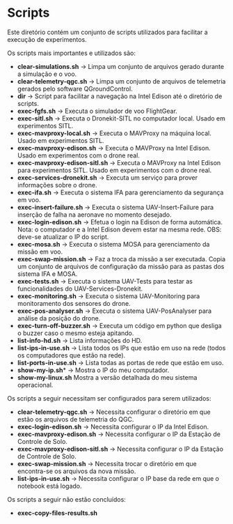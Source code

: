 # Scripts

Este diretório contém um conjunto de scripts utilizados para facilitar a execução de experimentos. 

Os scripts mais importantes e utilizados são:

* **clear-simulations.sh** -> Limpa um conjunto de arquivos gerado durante a simulação e o voo.
* **clear-telemetry-qgc.sh** -> Limpa um conjunto de arquivos de telemetria gerados pelo software QGroundControl.
* **dir** -> Script para facilitar a navegação na Intel Edison até o diretório de scripts.
* **exec-fgfs.sh** -> Executa o simulador de voo FlightGear.
* **exec-sitl.sh** -> Executa o Dronekit-SITL no computador local. Usado em experimentos SITL.
* **exec-mavproxy-local.sh** -> Executa o MAVProxy na máquina local. Usado em experimentos SITL.
* **exec-mavproxy-edison.sh** -> Executa o MAVProxy na Intel Edison. Usado em experimentos com o drone real.
* **exec-mavproxy-edison-sitl.sh** -> Executa o MAVProxy na Intel Edison para experimentos SITL. Usado em experimentos com o drone real.
* **exec-services-dronekit.sh** -> Executa um serviço para prover informações sobre o drone.
* **exec-ifa.sh** -> Executa o sistema IFA para gerenciamento da segurança em voo.
* **exec-insert-failure.sh** -> Executa o sistema UAV-Insert-Failure para inserção de falha na aeronave no momento desejado.
* **exec-login-edison.sh** -> Efetua o login na Edison de forma automática. Nota: o computador e a Intel Edison devem estar na mesma rede. OBS: deve-se atualizar o IP do script.
* **exec-mosa.sh** -> Executa o sistema MOSA para gerenciamento da missão em voo.
* **exec-swap-mission.sh** -> Faz a troca da missão a ser executada. Copia um conjunto de arquivos de configuração da missão para as pastas dos sistema IFA e MOSA.
* **exec-tests.sh** -> Executa o sistema UAV-Tests para testar as funcionalidades do UAV-Services-Dronekit.
* **exec-monitoring.sh** -> Executa o sistema UAV-Monitoring para monitoramento dos sensores do drone.
* **exec-pos-analyser.sh** -> Executa o sistema UAV-PosAnalyser para análise da posição do drone.
* **exec-turn-off-buzzer.sh** -> Executa um código em python que desliga o buzzer caso o mesmo esteja apitando.
* **list-info-hd.sh** -> Lista informações do HD.
* **list-ips-in-use.sh** -> Lista todos os IPs que estão em uso na rede (todos os computadores que estão na rede).
* **list-ports-in-use.sh** -> Lista todas as portas de rede que estão em uso.
* **show-my-ip.sh*** -> Mostra o IP do meu computador.
* **show-my-linux.sh** Mostra a versão detalhada do meu sistema operacional.

Os scripts a seguir necessitam ser configurados para serem utilizados:

* **clear-telemetry-qgc.sh** -> Necessita configurar o diretório em que estão os arquivos de telemetria do QGC.
* **exec-login-edison.sh** -> Necessita configurar o IP da Intel Edison.
* **exec-mavproxy-edison.sh** -> Necessita configurar o IP da Estação de Controle de Solo.
* **exec-mavproxy-edison-sitl.sh** -> Necessita configurar o IP da Estação de Controle de Solo.
* **exec-swap-mission.sh** -> Necessita trocar o diretório em que encontra-se os arquivos da nova missão.
* **list-ips-in-use.sh** -> Necessita configurar o IP base da rede em que o notebook está logado.

Os scripts a seguir não estão concluídos: 

* **exec-copy-files-results.sh**
